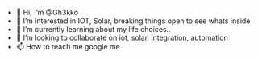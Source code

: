 - 👋 Hi, I’m @Gh3kko
- 👀 I’m interested in IOT, Solar, breaking things open to see whats inside
- 🌱 I’m currently learning about my life choices..
- 💞️ I’m looking to collaborate on iot, solar, integration, automation
- 📫 How to reach me google me

<!---
Gh3kko/Gh3kko is a ✨ special ✨ repository because its `README.md` (this file) appears on your GitHub profile.
You can click the Preview link to take a look at your changes.
--->
